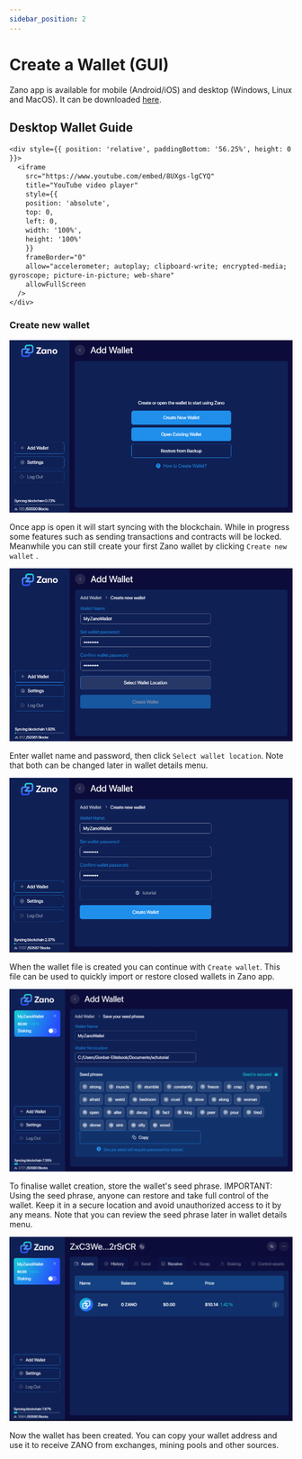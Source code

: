```yaml
---
sidebar_position: 2
---
```


# Create a Wallet (GUI)

Zano app is available for mobile (Android/iOS) and desktop (Windows, Linux and MacOS). It can be downloaded [here](https://zano.org/downloads).

## Desktop Wallet Guide

```mdx-code-block
<div style={{ position: 'relative', paddingBottom: '56.25%', height: 0 }}>
  <iframe
    src="https://www.youtube.com/embed/8UXgs-lgCYQ"
    title="YouTube video player"
    style={{ 
    position: 'absolute', 
    top: 0, 
    left: 0, 
    width: '100%', 
    height: '100%' 
    }}
    frameBorder="0"
    allow="accelerometer; autoplay; clipboard-write; encrypted-media; gyroscope; picture-in-picture; web-share"
    allowFullScreen
  />
</div>
```

### Create new wallet

![alt createwallet-1](/img/use/gui-wallet/create.png "create-wallet-1")

Once app is open it will start syncing with the blockchain. While in progress some features such as sending transactions and contracts will be locked. Meanwhile you can still create your first Zano wallet by clicking `Create new wallet` .

![alt createwallet-2](/img/use/gui-wallet/create2.png "create-wallet-2")

Enter wallet name and password, then click `Select wallet location`. Note that both can be changed later in wallet details menu.

![alt createwallet-3](/img/use/gui-wallet/create3.png "create-wallet-3")

When the wallet file is created you can continue with `Create wallet`. This file can be used to quickly import or restore closed wallets in Zano app.

![alt createwallet-4](/img/use/gui-wallet/seedphrase.png "create-wallet-4")

To finalise wallet creation, store the wallet's seed phrase. IMPORTANT: Using the seed phrase, anyone can restore and take full control of the wallet. Keep it in a secure location and avoid unauthorized access to it by any means. Note that you can review the seed phrase later in wallet details menu.

![alt createwallet-5](/img/use/gui-wallet/wallet.png "create-wallet-5")

Now the wallet has been created. You can copy your wallet address and use it to receive ZANO from exchanges, mining pools and other sources.

